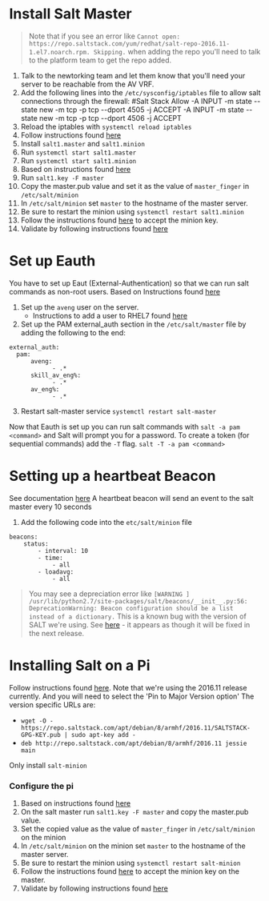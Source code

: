 # Install Salt Master
> Note that if you see an error like `Cannot open: https://repo.saltstack.com/yum/redhat/salt-repo-2016.11-1.el7.noarch.rpm. Skipping.` when adding the repo you'll need to talk to the platform team to get the repo added. 
1. Talk to the newtorking team and let them know that you'll need your server to be reachable from the AV VRF.
1. Add the following lines into the `/etc/sysconfig/iptables` file to allow salt connections through the firewall:
    #Salt Stack Allow
    -A INPUT -m state --state new -m tcp -p tcp --dport 4505 -j ACCEPT
    -A INPUT -m state --state new -m tcp -p tcp --dport 4506 -j ACCEPT
1. Reload the iptables with `systemctl reload iptables`
1. Follow instructions found [here](https://repo.saltstack.com/#rhel)
1. Install `salt1.master` and `salt1.minion`
1. Run `systemctl start salt1.master`
1. Run `systemctl start salt1.minion`
1. Based on instructions found [here](https://docs.saltstack.com/en/latest/ref/configuration/index.html)
1. Run `salt1.key -F master`
1. Copy the master.pub value and set it as the value of `master_finger` in `/etc/salt/minion`
1. In `/etc/salt/minion` set `master` to the hostname of the master server.
1. Be sure to restart the minion using `systemctl restart salt1.minion`
1. Follow the instructions found [here](https://docs.saltstack.com/en/latest/ref/configuration/index.html#key1.management) to accept the minion key.
1. Validate by following instructions found [here](https://docs.saltstack.com/en/latest/ref/configuration/index.html#sending-commands)


# Set up Eauth
You have to set up Eaut (External-Authentication) so that we can run salt commands as non-root users.
Based on Instructions found [here](https://docs.saltstack.com/en/latest/topics/eauth/index.html)
1. Set up the `aveng` user on the server.
    - Instructions to add a user to RHEL7 found [here](https://access.redhat.com/documentation/en-US/Red_Hat_Enterprise_Linux/7/html/System_Administrators_Guide/s1-users-tools.html)
1. Set up the PAM external_auth section in the `/etc/salt/master` file by adding the following to the end:
```
external_auth:
  pam:
      aveng:
            - .*
      skill_av_eng%:
            - .*
      av_eng%:
            - .*
```
3. Restart salt-master service `systemctl restart salt-master`

Now that Eauth is set up you can run salt commands with `salt -a pam <command>` and Salt will prompt you for a password.
To create a token (for sequential commands) add the `-T` flag. `salt -T -a pam <command>`

# Setting up a heartbeat Beacon 
See documentation [here](https://docs.saltstack.com/en/latest/topics/beacons/)
A heartbeat beacon will send an event to the salt master every 10 seconds
1. Add the following code into the `etc/salt/minion` file
```
beacons:
    status:
        - interval: 10
        - time:
            - all
        - loadavg:
            - all
```
> You may see a depreciation error like `[WARNING ] /usr/lib/python2.7/site-packages/salt/beacons/__init__.py:56: DeprecationWarning: Beacon configuration should be a list instead of a dictionary.` This is a known bug with the version of SALT we're using. See [here](https://github.com/saltstack/salt/issues/38121) - it appears as though it will be fixed in the next release.

# Installing Salt on a Pi
Follow instructions found [here](https://repo.saltstack.com/#raspbian). Note that we're using the 2016.11 release currently. And you will need to select the 'Pin to Major Version option' The version specific URLs are:

- `wget -O - https://repo.saltstack.com/apt/debian/8/armhf/2016.11/SALTSTACK-GPG-KEY.pub | sudo apt-key add -`
- `deb http://repo.saltstack.com/apt/debian/8/armhf/2016.11 jessie main`

Only install `salt-minion`

### Configure the pi
1. Based on instructions found [here](https://docs.saltstack.com/en/latest/ref/configuration/index.html)
1. On the salt master run `salt1.key -F master` and copy the master.pub value.
1. Set the copied value as the value of `master_finger` in `/etc/salt/minion` on the minion
1. In `/etc/salt/minion` on the minion set `master` to the hostname of the master server.
1. Be sure to restart the minion using `systemctl restart salt-minion`
1. Follow the instructions found [here](https://docs.saltstack.com/en/latest/ref/configuration/index.html#key1.management) to accept the minion key on the master.
1. Validate by following instructions found [here](https://docs.saltstack.com/en/latest/ref/configuration/index.html#sending-commands)




